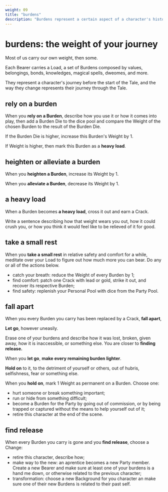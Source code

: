 ```yaml
---
weight: 09
title: "burdens"
description: "Burdens represent a certain aspect of a character's history, the lessosn they learned, the meterial possessions they carry around, and more."
---
```


# burdens: the weight of your journey

Most of us carry our own weight, then some.

Each Bearer carries a Load, a set of Burdens composed by values, belongings, bonds, knowledges, magical spells, dweomes, and more.

They represent a character's journey before the start of the Tale, and the way they change represents their journey through the Tale.

## rely on a burden

When you **rely on a Burden**, describe how you use it or how it comes into play, then add a Burden Die to the dice pool and compare the Weight of the chosen Burden to the result of the Burden Die.

If the Burden Die is higher, increase this Burden's Weight by 1.

If Weight is higher, then mark this Burden as a **heavy load**.

## heighten or alleviate a burden

When you **heighten a Burden**, increase its Weight by 1.

When you **alleviate a Burden**, decrease its Weight by 1.

## a heavy load

When a Burden becomes **a heavy load**, cross it out and earn a Crack.

Write a sentence describing how that weight wears you out, how it could crush you, or how you think it would feel like to be relieved of it for good.

## take a small rest

When you **take a small rest** in relative safety and comfort for a while, meditate over your Load to figure out how much more you can bear. Do any or all of the actions below.

- catch your breath: reduce the Weight of every Burden by 1;
- find comfort: patch one Crack with lead or gold, strike it out, and recover its respective Burden;
- find safety: replenish your Personal Pool with dice from the Party Pool.

## fall apart

When you every Burden you carry has been replaced by a Crack, **fall apart**,

**Let go**, however uneasily.

Erase one of your burdens and describe how it was lost, broken, given away, how it is inaccessible, or something else. You are closer to **finding release.**

When you **let go**, **make every remaining burden lighter**.

**Hold on** to it, to the detriment of yourself or others, out of hubris, selfishness, fear or something else.

When you **hold on**, mark 1 Weight as permanent on a Burden. Choose one:

- hurt someone or break something important;
- run or hide from something difficult;
- become a Burden for the Party by going out of commission, or by being trapped or captured without the means to help yourself out of it;
- retire this character at the end of the scene.

## find release

When every Burden you carry is gone and you **find release**, choose a Change:

- retire this character, describe how;
- make way to the new: an aprentice becomes a new Party member. Create a new Bearer and make sure at least one of your burdens is a hand me down, or otherwise related to the previous character;
- transformation: choose a new Background for you character an make sure one of their new Burdens is related to their past self.